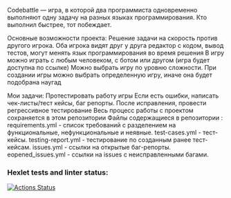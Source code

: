Codebattle — игра, в которой два программиста одновременно выполняют одну задачу на разных языках программирования. Кто выполнил быстрее, тот побеждает.

Основные возможности проекта:
Решение задачи на скорость против другого игрока. Оба игрока видят друг у друга редактор с кодом, вывод тестов, могут менять язык программирования во время решения
В игру можно играть с любым человеком, с ботом или другом (игра будет доступна по ссылке)
Можно выбрать игру по уровню сложности. При создании игры можно выбрать определенную игру, иначе она будет подобрана наугад

Мои задачи:
Протестировать работу игры
Если есть ошибки, написать чек-листы/тест кейсы, баг репорты.
После исправления, провести регрессивное тестирование
Весь процесс работы с проектом сохраняется в этом репозитории
Файлы содержащиеся в репозитории :
 requirements.yml - список требований с разделением на функциональные, нефункциональные и неявные.
 test-cases.yml - тест-кейсы.
 testing-report.yml -  тестирование по созданным ранее тест-кейсам.
 issues.yml - ссылки на открытые баг-репорты.
 eopened_issues.yml -  ссылки на issues с неисправленными багами.
### Hexlet tests and linter status:
[![Actions Status](https://github.com/smowin20/qa-engineer-project-85/actions/workflows/hexlet-check.yml/badge.svg)](https://github.com/smowin20/qa-engineer-project-85/actions)
